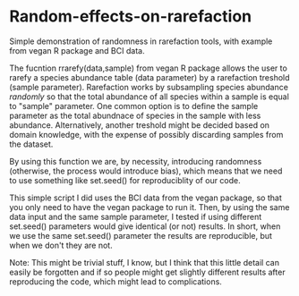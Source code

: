 # Random-effects-on-rarefaction
Simple demonstration of randomness in rarefaction tools, with example from vegan R package and BCI data.

The fucntion rrarefy(data,sample) from vegan R package allows the user to rarefy a species abundance table (data parameter) by a rarefaction treshold (sample parameter).
Rarefaction works by subsampling species abundance *randomly* so that the total abundance of all species within a sample is equal to "sample" parameter. One common option is to define the sample parameter as the total abundnace of species in the sample with less abundance. Alternatively, another treshold might be decided based on domain knowledge, with the expense of possibly discarding samples from the dataset.

By using this function we are, by necessity, introducing randomness (otherwise, the process would introduce bias), which means that we need to use something like set.seed() for reproduciblity of our code.

This simple script I did uses the BCI data from the vegan package, so that you only need to have the vegan package to run it. Then, by using the same data input and the same sample parameter, I tested if using different set.seed() parameters would give identical (or not) results.
In short, when we use the same set.seed() parameter the results are reproducible, but when we don't they are not.

Note: This might be trivial stuff, I know, but I think that this little detail can easily be forgotten and if so people might get slightly different results after reproducing the code, which might lead to complications.
